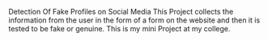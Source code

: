 Detection Of Fake Profiles on Social Media
This Project collects the information from the user in the form of a form on the website and then it is tested to be fake or genuine. This is my mini Project at my college.
